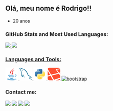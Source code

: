 ## Olá, meu nome é Rodrigo!!
- 20 anos

<div>

### GitHub Stats and Most Used Languages:
 
  <div>
  <a href="https://github.com/rodrignucleo">
  <img height="160em" src="https://github-readme-stats.vercel.app/api?username=rodrignucleo&show_icons=true&theme=radical&include_all_commits=true&count_private=true"/>
  <img height="160em" src="https://github-readme-stats.vercel.app/api/top-langs/?username=rodrignucleo&layout=compact&langs_count=16&theme=radical"/>
<div>

   </div> 
 <h3 align="left">Languages and Tools:</h3>

<p align="left">
 <a href="https://docs.oracle.com/en/java/" target=""> <img src="https://raw.githubusercontent.com/devicons/devicon/1119b9f84c0290e0f0b38982099a2bd027a48bf1/icons/java/java-original.svg" alt="java" width="40" height="40"/> </a> 
 <a href="https://dev.mysql.com/doc/" target=""> <img src="https://raw.githubusercontent.com/devicons/devicon/1119b9f84c0290e0f0b38982099a2bd027a48bf1/icons/mysql/mysql-plain.svg" alt="mysql" width="40" height="40"/> </a>
  <a href="https://docs.python.org/3/" target=""> <img src="https://raw.githubusercontent.com/devicons/devicon/1119b9f84c0290e0f0b38982099a2bd027a48bf1/icons/python/python-original.svg" alt="python" width="40" height="40" /> </a>
 <a href="https://laravel.com/docs/9.x" target=""> <img src="https://raw.githubusercontent.com/devicons/devicon/1119b9f84c0290e0f0b38982099a2bd027a48bf1/icons/laravel/laravel-plain.svg" alt="laravel" width="40" height="40"/> </a>
 <a href="https://getbootstrap.com/docs/4.1/getting-started/introduction/" target=""> <img src="https://cdn.jsdelivr.net/gh/devicons/devicon/icons/bootstrap/bootstrap-plain.svg" alt="bootstrap" width="40" height="40" /> </a>


</p>


### Contact me:

 <div>
  <a href="https://api.whatsapp.com/send/?phone=5511992668225&text&app_absent=0" target="_blank"><img src="https://img.icons8.com/color/48/000000/whatsapp--v1.png" target="_blank"></a>
  <a href="https://www.instagram.com/rodrignucleo/" target=""><img src="https://img.icons8.com/fluency/48/000000/instagram-new.png" target=""></a>
  <a href = "mailto: rodrignucleo@gmail.com"><img src="https://img.icons8.com/color/48/000000/gmail-new.png" target=""></a>
  <a href="https://www.linkedin.com/in/rodrignucleo/" target=""><img src="https://img.icons8.com/color/48/000000/linkedin.png" target=""></a>
</div>


